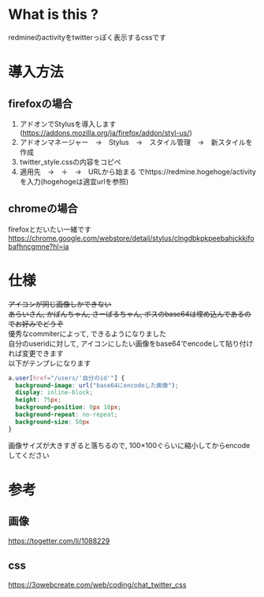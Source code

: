 # What is this ?
redmineのactivityをtwitterっぽく表示するcssです

# 導入方法
## firefoxの場合
1. アドオンでStylusを導入します(https://addons.mozilla.org/ja/firefox/addon/styl-us/)
1. アドオンマネージャー　→　Stylus　→　スタイル管理　→　新スタイルを作成
1. twitter_style.cssの内容をコピペ
1. 適用先　→　＋　→　URLから始まる でhttps://redmine.hogehoge/activity を入力(hogehogeは適宜urlを参照)

## chromeの場合
firefoxとだいたい一緒です  
https://chrome.google.com/webstore/detail/stylus/clngdbkpkpeebahjckkjfobafhncgmne?hl=ja

# 仕様
~~アイコンが同じ画像しかできない~~   
~~あらいさん, かばんちゃん, さーばるちゃん, ボスのbase64は埋め込んであるのでお好みでどうぞ~~  
優秀なcommiterによって, できるようになりました  
自分のuseridに対して, アイコンにしたい画像をbase64でencodeして貼り付ければ変更できます  
以下がテンプレになります
```css
a.user[href="/users/'自分のid'"] {
  background-image: url("base64にencodeした画像");
  display: inline-block;
  height: 75px;
  background-position: 0px 18px;
  background-repeat: no-repeat;
  background-size: 50px
}
```
画像サイズが大きすぎると落ちるので, 100×100ぐらいに縮小してからencodeしてください

# 参考
## 画像
https://togetter.com/li/1088229
## css 
https://3owebcreate.com/web/coding/chat_twitter_css
